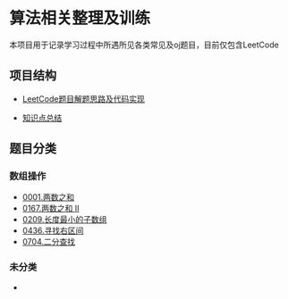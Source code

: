 # 算法相关整理及训练

本项目用于记录学习过程中所遇所见各类常见及oj题目，目前仅包含LeetCode
## 项目结构
 - [LeetCode题目解题思路及代码实现](./leetcode)

 - [知识点总结](./summary)
## 题目分类

### 数组操作
 - [0001.两数之和](./leetcode/0001-两数之和.md)
 - [0167.两数之和 II](./leetcode/0167-两数之和&nbsp;II.md)
 - [0209.长度最小的子数组](./leetcode/0209-长度最小的子数组.md)
 - [0436.寻找右区间](./leetcode/0436-寻找右区间.md)
 - [0704.二分查找](./leetcode/0704-二分查找.md)
### 未分类
 - 
